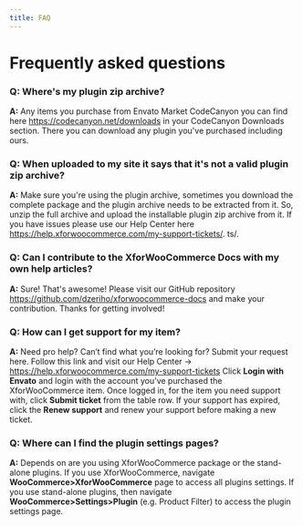 ```yaml
---
title: FAQ
---
```


# Frequently asked questions

### Q: Where's my plugin zip archive?

**A:** Any items you purchase from Envato Market CodeCanyon you can find here https://codecanyon.net/downloads in your CodeCanyon Downloads section. There you can download any plugin you've purchased including ours.

### Q: When uploaded to my site it says that it's not a valid plugin zip archive?

**A:** Make sure you're using the plugin archive, sometimes you download the complete package and the plugin archive needs to be extracted from it. So, unzip the full archive and upload the installable plugin zip archive from it. If you have issues please use our Help Center here https://help.xforwoocommerce.com/my-support-tickets/.
ts/.

### Q: Can I contribute to the XforWooCommerce Docs with my own help articles?

**A:** Sure! That's awesome! Please visit our GitHub repository https://github.com/dzeriho/xforwoocommerce-docs and make your contribution. Thanks for getting involved!

### Q: How can I get support for my item?

**A:** Need pro help? Can’t find what you’re looking for? Submit your request here. Follow this link and visit our Help Center &rarr; https://help.xforwoocommerce.com/my-support-tickets Click **Login with Envato** and login with the account you've purchased the XforWooCommerce item. Once logged in, for the item you need support with, click **Submit ticket** from the table row. If your support has expired, click the **Renew support** and renew your support before making a new ticket.

### Q: Where can I find the plugin settings pages?

**A:** Depends on are you using XforWooCommerce package or the stand-alone plugins. If you use XforWooCommerce, navigate **WooCommerce>XforWooCommerce** page to access all plugins settings. If you use stand-alone plugins, then navigate **WooCommerce>Settings>Plugin** (e.g. Product Filter) to access the plugin settings page.
